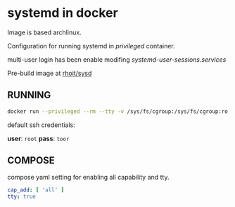 # systemd in docker


Image is based archlinux.

Configuration for running systemd in *privileged* container.

multi-user login has been enable modifing
*systemd-user-sessions.services*

Pre-build image at [rhoit/sysd](https://hub.docker.com/repository/docker/rhoit/sysd)


## RUNNING

``` bash
docker run --privileged --rm --tty -v /sys/fs/cgroup:/sys/fs/cgroup:ro rhoit/sysd
```

default ssh credentials:

**user**: `root` **pass**: `toor`

## COMPOSE

compose yaml setting for enabling all capability and tty.

```yaml
cap_add: [ 'all' ]
tty: true
```
